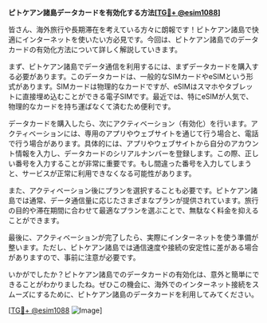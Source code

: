 **ピトケアン諸島データカードを有効化する方法[[TG💪+ @esim1088](https://t.me/s/esim1088)]**

皆さん、海外旅行や長期滞在を考えている方々に朗報です！ピトケアン諸島で快適にインターネットを使いたい方必見です。今回は、ピトケアン諸島でのデータカードの有効化方法について詳しく解説していきます。

まず、ピトケアン諸島でデータ通信を利用するには、まずデータカードを購入する必要があります。このデータカードは、一般的なSIMカードやeSIMという形式があります。SIMカードは物理的なカードですが、eSIMはスマホやタブレットに直接埋め込むことができる電子SIMです。最近では、特にeSIMが人気で、物理的なカードを持ち運ばなくて済むため便利です。

データカードを購入したら、次にアクティベーション（有効化）を行います。アクティベーションには、専用のアプリやウェブサイトを通じて行う場合と、電話で行う場合があります。具体的には、アプリやウェブサイトから自分のアカウント情報を入力し、データカードのシリアルナンバーを登録します。この際、正しい番号を入力することが非常に重要です。もし間違った番号を入力してしまうと、サービスが正常に利用できなくなる可能性があります。

また、アクティベーション後にプランを選択することも必要です。ピトケアン諸島では通常、データ通信量に応じたさまざまなプランが提供されています。旅行の目的や滞在期間に合わせて最適なプランを選ぶことで、無駄なく料金を抑えることができます。

最後に、アクティベーションが完了したら、実際にインターネットを使う準備が整います。ただし、ピトケアン諸島では通信速度や接続の安定性に差がある場合がありますので、事前に注意が必要です。

いかがでしたか？ピトケアン諸島でのデータカードの有効化は、意外と簡単にできることがわかりましたね。ぜひこの機会に、海外でのインターネット接続をスムーズにするために、ピトケアン諸島のデータカードを利用してみてください。

[[TG💪+ @esim1088](https://t.me/s/esim1088) ![Image](https://i.postimg.cc/Y0z9fWf4/image.png)]